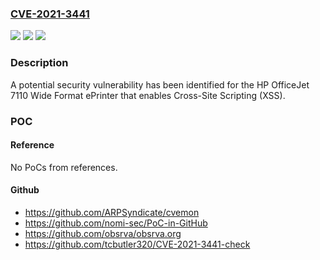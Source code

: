 ### [CVE-2021-3441](https://cve.mitre.org/cgi-bin/cvename.cgi?name=CVE-2021-3441)
![](https://img.shields.io/static/v1?label=Product&message=HP%20OfficeJet%207110%20Wide%20Format%20ePrinter&color=blue)
![](https://img.shields.io/static/v1?label=Version&message=n%2Fa&color=blue)
![](https://img.shields.io/static/v1?label=Vulnerability&message=Cross-Site%20Scripting%20(XSS)&color=brighgreen)

### Description

A potential security vulnerability has been identified for the HP OfficeJet 7110 Wide Format ePrinter that enables Cross-Site Scripting (XSS).

### POC

#### Reference
No PoCs from references.

#### Github
- https://github.com/ARPSyndicate/cvemon
- https://github.com/nomi-sec/PoC-in-GitHub
- https://github.com/obsrva/obsrva.org
- https://github.com/tcbutler320/CVE-2021-3441-check


